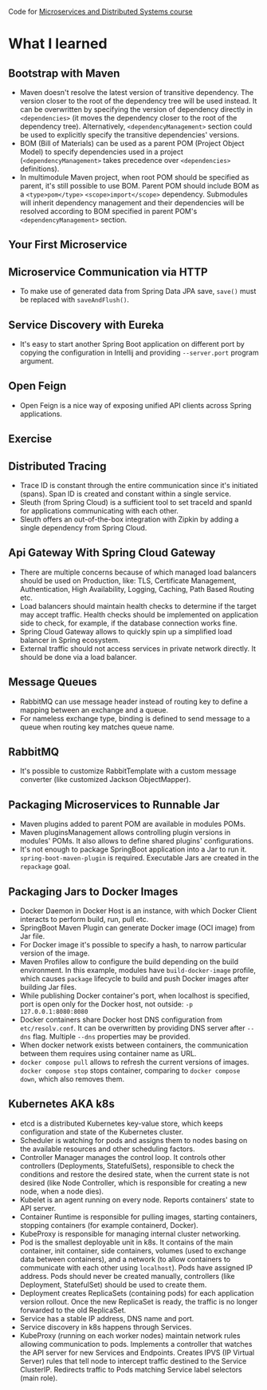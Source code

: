 Code for [Microservices and Distributed Systems course](https://app.amigoscode.com/p/microservices)

# What I learned

## Bootstrap with Maven

- Maven doesn't resolve the latest version of transitive dependency. The version closer to the root of the dependency
  tree will be used instead. It can be overwritten by specifying the version of dependency directly
  in `<dependencies>` (it moves the dependency closer to the root of the dependency tree).
  Alternatively, `<dependencyManagement>` section could be used to explicitly specify the transitive dependencies'
  versions.
- BOM (Bill of Materials) can be used as a parent POM (Project Object Model) to specify dependencies used in a
  project (`<dependencyManagement>` takes precedence over `<dependencies>` definitions).
- In multimodule Maven project, when root POM should be specified as parent, it's still possible
  to use BOM. Parent POM should include BOM as a `<type>pom</type>` `<scope>import</scope>` dependency. Submodules will
  inherit dependency management and their dependencies will be resolved according to BOM specified in parent
  POM's `<dependencyManagement>` section.

## Your First Microservice

## Microservice Communication via HTTP

- To make use of generated data from Spring Data JPA save, `save()` must be replaced with `saveAndFlush()`.

## Service Discovery with Eureka

- It's easy to start another Spring Boot application on different port by copying the configuration in Intellij and
  providing `--server.port` program argument.

## Open Feign

- Open Feign is a nice way of exposing unified API clients across Spring applications.

## Exercise

## Distributed Tracing

- Trace ID is constant through the entire communication since it's initiated (spans). Span ID is created and constant
  within a single service.
- Sleuth (from Spring Cloud) is a sufficient tool to set traceId and spanId for applications communicating with each
  other.
- Sleuth offers an out-of-the-box integration with Zipkin by adding a single dependency from Spring Cloud.

## Api Gateway With Spring Cloud Gateway

- There are multiple concerns because of which managed load balancers should be used on Production, like: TLS,
  Certificate Management, Authentication, High Availability, Logging, Caching, Path Based Routing etc.
- Load balancers should maintain health checks to determine if the target may accept traffic. Health checks should be
  implemented on application side to check, for example, if the database connection works fine.
- Spring Cloud Gateway allows to quickly spin up a simplified load balancer in Spring ecosystem.
- External traffic should not access services in private network directly. It should be done via a load balancer.

## Message Queues

- RabbitMQ can use message header instead of routing key to define a mapping between an exchange and a queue.
- For nameless exchange type, binding is defined to send message to a queue when routing key matches queue name.

## RabbitMQ

- It's possible to customize RabbitTemplate with a custom message converter (like customized Jackson ObjectMapper).

## Packaging Microservices to Runnable Jar

- Maven plugins added to parent POM are available in modules POMs.
- Maven pluginsManagement allows controlling plugin versions in modules' POMs. It also allows to define shared plugins'
  configurations.
- It's not enough to package SpringBoot application into a Jar to run it. `spring-boot-maven-plugin` is required.
  Executable Jars are created in the `repackage` goal.

## Packaging Jars to Docker Images

- Docker Daemon in Docker Host is an instance, with which Docker Client interacts to perform build, run, pull etc.
- SpringBoot Maven Plugin can generate Docker image (OCI image) from Jar file.
- For Docker image it's possible to specify a hash, to narrow particular version of the image.
- Maven Profiles allow to configure the build depending on the build environment. In this example, modules
  have `build-docker-image` profile, which causes `package` lifecycle to build and push Docker images after building Jar
  files.
- While publishing Docker container's port, when localhost is specified, port is open only for the Docker host, not
  outside: `-p 127.0.0.1:8080:8080`
- Docker containers share Docker host DNS configuration from `etc/resolv.conf`. It can be overwritten by providing DNS
  server after `--dns` flag. Multiple `--dns` properties may be provided.
- When docker network exists between containers, the communication between them requires using container name as URL.
- `docker compose pull` allows to refresh the current versions of images. `docker compose stop` stops container,
  comparing to `docker compose down`, which also removes them.

## Kubernetes AKA k8s

- etcd is a distributed Kubernetes key-value store, which keeps configuration and state of the Kubernetes cluster.
- Scheduler is watching for pods and assigns them to nodes basing on the available resources and other scheduling
  factors.
- Controller Manager manages the control loop. It controls other controllers (Deployments, StatefulSets), responsible to
  check the conditions and restore the desired state, when the current state is not desired (like Node
  Controller, which is responsible for creating a new node, when a node dies).
- Kubelet is an agent running on every node. Reports containers' state to API server.
- Container Runtime is responsible for pulling images, starting containers, stopping containers (for example
  containerd, Docker).
- KubeProxy is responsible for managing internal cluster networking.
- Pod is the smallest deployable unit in k8s. It contains of the main container, init container, side containers,
  volumes (used to exchange data between containers), and a network (to allow containers to communicate with each other
  using `localhost`). Pods have assigned IP address. Pods should never be created manually, controllers (like
  Deployment, StatefulSet) should be used to create them.
- Deployment creates ReplicaSets (containing pods) for each application version rollout. Once the new ReplicaSet is
  ready, the traffic is no longer forwarded to the old ReplicaSet.
- Service has a stable IP address, DNS name and port.
- Service discovery in k8s happens through Services.
- KubeProxy (running on each worker nodes) maintain network rules allowing communication to pods. Implements a
  controller that watches the API server for new Services and Endpoints. Creates IPVS (IP Virtual Server) rules that
  tell node to intercept traffic destined to the Service ClusterIP. Redirects traffic to Pods matching Service label
  selectors (main role).